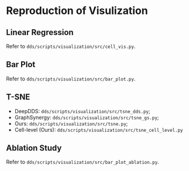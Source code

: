 # Reproduction of Visulization
## Linear Regression
Refer to `dds/scripts/visualization/src/cell_vis.py`.
## Bar Plot
Refer to `dds/scripts/visualization/src/bar_plot.py`.

## T-SNE
- DeepDDS: `dds/scripts/visualization/src/tsne_dds.py`;
- GraphSynergy: `dds/scripts/visualization/src/tsne_gs.py`;
- Ours: `dds/scripts/visualization/src/tsne.py`;
- Cell-level (Ours): `dds/scripts/visualization/src/tsne_cell_level.py`

## Ablation Study
Refer to `dds/scripts/visualization/src/bar_plot_ablation.py`.